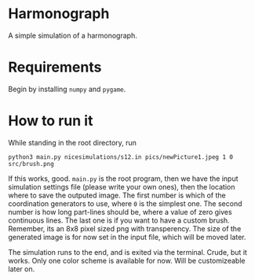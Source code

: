 # Harmonograph
A simple simulation of a harmonograph.

# Requirements
Begin by installing `numpy` and `pygame`.

# How to run it
While standing in the root directory, run

`python3 main.py nicesimulations/s12.in pics/newPicture1.jpeg 1 0 src/brush.png`

If this works, good.
`main.py` is the root program, then we have the input simulation settings file (please write your own ones), then the location where to save the outputed image. The first number is which of the coordination generators to use, where `0` is the simplest one. The second number is how long part-lines should be, where a value of zero gives continuous lines. The last one is if you want to have a custom brush. Remember, its an 8x8 pixel sized png with transperency. The size of the generated image is for now set in the input file, which will be moved later.

The simulation runs to the end, and is exited via the terminal. Crude, but it works.
Only one color scheme is available for now. Will be customizeable later on.